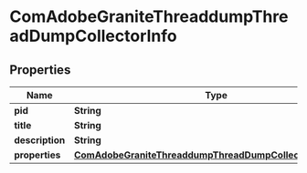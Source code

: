 
# ComAdobeGraniteThreaddumpThreadDumpCollectorInfo

## Properties
Name | Type | Description | Notes
------------ | ------------- | ------------- | -------------
**pid** | **String** |  |  [optional]
**title** | **String** |  |  [optional]
**description** | **String** |  |  [optional]
**properties** | [**ComAdobeGraniteThreaddumpThreadDumpCollectorProperties**](ComAdobeGraniteThreaddumpThreadDumpCollectorProperties.md) |  |  [optional]



